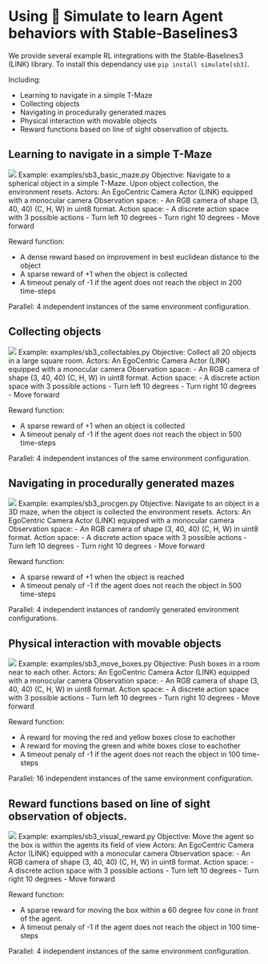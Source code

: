 <!--Copyright 2022 The HuggingFace Team. All rights reserved.

Licensed under the Apache License, Version 2.0 (the "License"); you may not use this file except in compliance with
the License. You may obtain a copy of the License at

http://www.apache.org/licenses/LICENSE-2.0

Unless required by applicable law or agreed to in writing, software distributed under the License is distributed on
an "AS IS" BASIS, WITHOUT WARRANTIES OR CONDITIONS OF ANY KIND, either express or implied. See the License for the
specific language governing permissions and limitations under the License.
-->

# Using 🤗 Simulate to learn Agent behaviors with Stable-Baselines3


We provide several example RL integrations with the Stable-Baselines3 (LINK) library. To install this dependancy use `pip install simulate[sb3]`.

Including:
* Learning to navigate in a simple T-Maze
* Collecting objects
* Navigating in procedurally generated mazes
* Physical interaction with movable objects
* Reward functions based on line of sight observation of objects.




## Learning to navigate in a simple T-Maze
<img class="float-left !m-0 !border-0 !dark:border-0 !shadow-none !max-w-lg w-[150px]" src="/docs/assets/simulate_sb3_basic_maze.png"/>
Example: examples/sb3_basic_maze.py
Objective: Navigate to a spherical object in a simple T-Maze. Upon object collection, the environment resets.
Actors: An EgoCentric Camera Actor (LINK) equipped with a monocular camera
Observation space: 
- An RGB camera of shape (3, 40, 40)  (C, H, W) in uint8 format.
Action space:
- A discrete action space with 3 possible actions
- Turn left 10 degrees
- Turn right 10 degrees
- Move forward

Reward function:
- A dense reward based on improvement in best euclidean distance to the object
- A sparse reward of +1 when the object is collected
- A timeout penaly of -1 if the agent does not reach the object in 200 time-steps

Parallel: 4 independent instances of the same environment configuration. 


## Collecting objects
<img class="float-left !m-0 !border-0 !dark:border-0 !shadow-none !max-w-lg w-[150px]" src="/docs/assets/simulate_sb3_collectables.png"/>
Example: examples/sb3_collectables.py
Objective: Collect all 20 objects in a large square room.
Actors: An EgoCentric Camera Actor (LINK) equipped with a monocular camera
Observation space: 
- An RGB camera of shape (3, 40, 40)  (C, H, W) in uint8 format.
Action space:
- A discrete action space with 3 possible actions
- Turn left 10 degrees
- Turn right 10 degrees
- Move forward

Reward function:
- A sparse reward of +1 when an object is collected
- A timeout penaly of -1 if the agent does not reach the object in 500 time-steps

Parallel: 4 independent instances of the same environment configuration. 

## Navigating in procedurally generated mazes
<img class="float-left !m-0 !border-0 !dark:border-0 !shadow-none !max-w-lg w-[150px]" src="/docs/assets/simulate_sb3_procgen.png"/>
Example: examples/sb3_procgen.py
Objective: Navigate to an object in a 3D maze, when the object is collected the environment resets.
Actors: An EgoCentric Camera Actor (LINK) equipped with a monocular camera
Observation space: 
- An RGB camera of shape (3, 40, 40)  (C, H, W) in uint8 format.
Action space:
- A discrete action space with 3 possible actions
- Turn left 10 degrees
- Turn right 10 degrees
- Move forward

Reward function:
- A sparse reward of +1 when the object is reached
- A timeout penaly of -1 if the agent does not reach the object in 500 time-steps

Parallel: 4 independent instances of randomly generated environment configurations.


## Physical interaction with movable objects
<img class="float-left !m-0 !border-0 !dark:border-0 !shadow-none !max-w-lg w-[150px]" src="/docs/assets/simulate_sb3_move_boxes.png"/>
Example: examples/sb3_move_boxes.py
Objective: Push boxes in a room near to each other.
Actors: An EgoCentric Camera Actor (LINK) equipped with a monocular camera
Observation space: 
- An RGB camera of shape (3, 40, 40)  (C, H, W) in uint8 format.
Action space:
- A discrete action space with 3 possible actions
- Turn left 10 degrees
- Turn right 10 degrees
- Move forward

Reward function:
- A reward for moving the red and yellow boxes close to eachother
- A reward for moving the green and white boxes close to eachother
- A timeout penaly of -1 if the agent does not reach the object in 100 time-steps

Parallel: 16 independent instances of the same environment configuration.


## Reward functions based on line of sight observation of objects.
<img class="float-left !m-0 !border-0 !dark:border-0 !shadow-none !max-w-lg w-[150px]" src="/docs/assets/simulate_sb3_see_reward.png"/>
Example: examples/sb3_visual_reward.py
Objective: Move the agent so the box is within the agents its field of view
Actors: An EgoCentric Camera Actor (LINK) equipped with a monocular camera
Observation space: 
- An RGB camera of shape (3, 40, 40)  (C, H, W) in uint8 format.
Action space:
- A discrete action space with 3 possible actions
- Turn left 10 degrees
- Turn right 10 degrees
- Move forward

Reward function:
- A sparse reward for moving the box within a 60 degree fov cone in front of the agent.
- A timeout penaly of -1 if the agent does not reach the object in 100 time-steps

Parallel: 4 independent instances of the same environment configuration.
